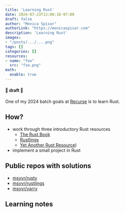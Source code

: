 ```yaml
---
title: 'Learning Rust'
date: 2024-07-23T13:08:18-07:00
draft: false
author: "Monica Spisar"
authorLink: "https://monicaspisar.com"
description: 'Learning Rust'
images: 
- "/posts/.../....png"
tags: []
categories: []
resources:
- name: "foo"
  src: "foo.png"
math:
  enable: true
---
```


#### &#127793; draft &#127793;
One of my 2024 batch goals at [Recurse](https://recurser.com) is to learn Rust. 

## How? 
- work through three introductory Rust resources
  - [The Rust Book](https://doc.rust-lang.org/book/)
  - [Rustlings](https://rustlings.cool/)
  - [Yet Another Rust Resource](https://yarr.fyi/))
- implement a small project in Rust

## Public repos with solutions
- [msyvr/rusty](https://github.com/msyvr/rusty)
- [msyvr/rustlings](https://github.com/msyvr/rustlings)
- [msyvr/yarry](https://github.com/msyvr/yarry)

## Learning notes

